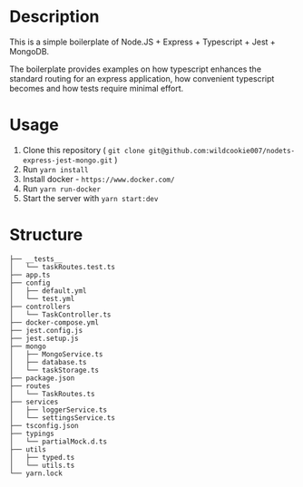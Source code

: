 # Description

This is a simple boilerplate of Node.JS + Express + Typescript + Jest + MongoDB.

The boilerplate provides examples on how typescript enhances the standard routing for an express application,
how convenient typescript becomes and how tests require minimal effort.

# Usage

1. Clone this repository ( `git clone git@github.com:wildcookie007/nodets-express-jest-mongo.git` )
2. Run `yarn install`
3. Install docker - `https://www.docker.com/`
4. Run `yarn run-docker`
5. Start the server with `yarn start:dev`

# Structure

```
├── __tests__
│   └── taskRoutes.test.ts
├── app.ts
├── config
│   ├── default.yml
│   └── test.yml
├── controllers
│   └── TaskController.ts
├── docker-compose.yml
├── jest.config.js
├── jest.setup.js
├── mongo
│   ├── MongoService.ts
│   ├── database.ts
│   └── taskStorage.ts
├── package.json
├── routes
│   └── TaskRoutes.ts
├── services
│   ├── loggerService.ts
│   └── settingsService.ts
├── tsconfig.json
├── typings
│   └── partialMock.d.ts
├── utils
│   ├── typed.ts
│   └── utils.ts
└── yarn.lock
```